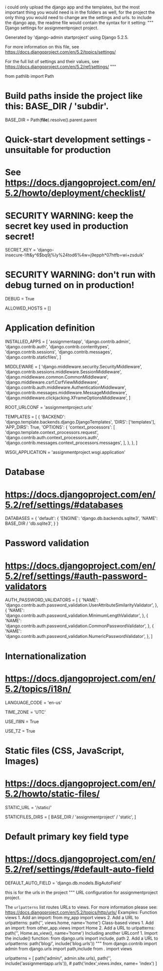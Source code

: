 i could only upload the django app and the templates, but the most important thing you would need is in the folders as well, for the project the only thing you would need to change are the settings and urls. to include the django app,
the readme file would contain the syntax for it 
setting:
"""
Django settings for assignmentproject project.

Generated by 'django-admin startproject' using Django 5.2.5.

For more information on this file, see
https://docs.djangoproject.com/en/5.2/topics/settings/

For the full list of settings and their values, see
https://docs.djangoproject.com/en/5.2/ref/settings/
"""

from pathlib import Path

# Build paths inside the project like this: BASE_DIR / 'subdir'.
BASE_DIR = Path(__file__).resolve().parent.parent


# Quick-start development settings - unsuitable for production
# See https://docs.djangoproject.com/en/5.2/howto/deployment/checklist/

# SECURITY WARNING: keep the secret key used in production secret!
SECRET_KEY = 'django-insecure-!ift&y^6$bq9j%ly%24tod6%4w=j9epph*07htfb=wi+zsduik'

# SECURITY WARNING: don't run with debug turned on in production!
DEBUG = True

ALLOWED_HOSTS = []


# Application definition

INSTALLED_APPS = [
    'assignmentapp',
    'django.contrib.admin',
    'django.contrib.auth',
    'django.contrib.contenttypes',
    'django.contrib.sessions',
    'django.contrib.messages',
    'django.contrib.staticfiles',
]

MIDDLEWARE = [
    'django.middleware.security.SecurityMiddleware',
    'django.contrib.sessions.middleware.SessionMiddleware',
    'django.middleware.common.CommonMiddleware',
    'django.middleware.csrf.CsrfViewMiddleware',
    'django.contrib.auth.middleware.AuthenticationMiddleware',
    'django.contrib.messages.middleware.MessageMiddleware',
    'django.middleware.clickjacking.XFrameOptionsMiddleware',
]

ROOT_URLCONF = 'assignmentproject.urls'

TEMPLATES = [
    {
        'BACKEND': 'django.template.backends.django.DjangoTemplates',
        'DIRS': ['templates'],
        'APP_DIRS': True,
        'OPTIONS': {
            'context_processors': [
                'django.template.context_processors.request',
                'django.contrib.auth.context_processors.auth',
                'django.contrib.messages.context_processors.messages',
            ],
        },
    },
]

WSGI_APPLICATION = 'assignmentproject.wsgi.application'


# Database
# https://docs.djangoproject.com/en/5.2/ref/settings/#databases

DATABASES = {
    'default': {
        'ENGINE': 'django.db.backends.sqlite3',
        'NAME': BASE_DIR / 'db.sqlite3',
    }
}


# Password validation
# https://docs.djangoproject.com/en/5.2/ref/settings/#auth-password-validators

AUTH_PASSWORD_VALIDATORS = [
    {
        'NAME': 'django.contrib.auth.password_validation.UserAttributeSimilarityValidator',
    },
    {
        'NAME': 'django.contrib.auth.password_validation.MinimumLengthValidator',
    },
    {
        'NAME': 'django.contrib.auth.password_validation.CommonPasswordValidator',
    },
    {
        'NAME': 'django.contrib.auth.password_validation.NumericPasswordValidator',
    },
]


# Internationalization
# https://docs.djangoproject.com/en/5.2/topics/i18n/

LANGUAGE_CODE = 'en-us'

TIME_ZONE = 'UTC'

USE_I18N = True

USE_TZ = True


# Static files (CSS, JavaScript, Images)
# https://docs.djangoproject.com/en/5.2/howto/static-files/

STATIC_URL = '/static/'

STATICFILES_DIRS = [
    BASE_DIR / 'assignmentproject' / 'static',
]



# Default primary key field type
# https://docs.djangoproject.com/en/5.2/ref/settings/#default-auto-field

DEFAULT_AUTO_FIELD = 'django.db.models.BigAutoField'

this is for the urls in the project
"""
URL configuration for assignmentproject project.

The `urlpatterns` list routes URLs to views. For more information please see:
    https://docs.djangoproject.com/en/5.2/topics/http/urls/
Examples:
Function views
    1. Add an import:  from my_app import views
    2. Add a URL to urlpatterns:  path('', views.home, name='home')
Class-based views
    1. Add an import:  from other_app.views import Home
    2. Add a URL to urlpatterns:  path('', Home.as_view(), name='home')
Including another URLconf
    1. Import the include() function: from django.urls import include, path
    2. Add a URL to urlpatterns:  path('blog/', include('blog.urls'))
"""
from django.contrib import admin
from django.urls import path,include
from . import views

urlpatterns = [
    path('admin/', admin.site.urls),
    path('', include('assignmentapp.urls')),
    # path('index',views.index, name= 'index')
]
